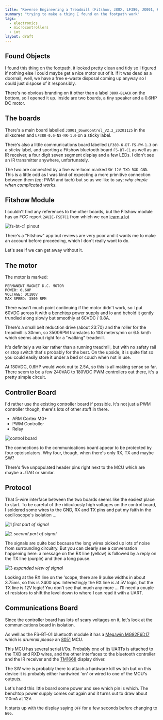 ```yaml
---
title: "Reverse Engineering a Treadmill (Fitshow, 380X, LF380, JQ001, 0.6HP)"
summary: "trying to make a thing I found on the footpath work"
tags:
  - electronics
  - microcontrollers
  - iot
layout: draft
---
```


## Found Objects

I found this thing on the footpath, it looked pretty clean and tidy so I
figured if nothing else I could maybe get a nice motor out of it.  If it
was dead as a doornail, well, we have a free e-waste disposal coming up
anyway so I could just dispose of it responsibly.

There's no obvious branding on it other than a label `380X-BLACK` on
the bottom, so I opened it up.  Inside are two boards, a tiny speaker
and a 0.6HP DC motor.

## The boards

There's a main board labelled `JQ001_DownControl_V2.2_20201125` in the
silkscreen and `LF380-0.6-NS-NR-1.0` on a sticky label.

There's also a little communications board labelled `LF380-6-DT-FS-PW-1.3`
on a sticky label, and sporting a Fitshow bluetooth board `FS-BT-C1` as
well as an IR receiver, a four digit seven segment display and a few LEDs.  I didn't
see an IR transmitter anywhere, unfortunately.

The two are connected by a five wire loom marked `SW 12V TXD RXD GND`.
This is a little odd as I was kind of expecting a more primitive 
connection between them (eg: PWM and tach) but so as we like to say: 
*why simple when complicated works*.

## Fitshow Module

I couldn't find any references to the other boards, but the Fitshow
module has an FCC report `2AUIE-FSBTC1` from which we can 
[learn a lot](https://fccid.io/2AUIE-FSBTC1/User-Manual/User-Manual-4480052.pdf)

![fs-bt-c1 pinout](img/fsbtc1.png)

There's a "Fitshow" app but reviews are very poor and it wants me to
make an account before proceeding, which I don't really want to do.

Let's see if we can get away without it.

## The motor

The motor is marked:

    PERMANENT MAGNET D.C. MOTOR
    POWER: 0.6HP
    VOLTAGE: DC180V
    MAX SPEED: 3500 RPM

There wasn't much point continuing if the motor didn't work, so I put
60VDC across it with a benchtop power supply and lo and behold it gently
trundled along slowly but smoothly at 60VDC / 0.8A.

There's a small belt reduction drive (about 23:70) and the roller
for the treadmill is 30mm, so 3500RPM translates to 108 meters/min
or 6.5 km/h which seems about right for a "walking" treadmill.

It's definitely a walker rather than a running treadmill, but with no safety
rail or stop switch that's probably for the best.  On the upside, it is 
quite flat so you could easily store it under a bed or couch when not in use.

At 180VDC, 0.6HP would work out to 2.5A, so this is all making sense so far.
There seem to be a few 240VAC to 180VDC PWM controllers out there, it's a 
pretty simple circuit.

## Controller Board

I'd rather use the existing controller board if possible.
It's not just a PWM controller though, there's lots of other stuff in there.

* ARM Cortex M0+
* PWM Controller
* Relay

![control board](img/control-board.jpg)

The connections to the communications board appear to be protected by four
optoisolators.  Why four, though, when there's only RX, TX and maybe SW?

There's five unpopulated header pins right next to the MCU which are 
maybe a JTAG or similar.

## Protocol

That 5-wire interface between the two boards seems like the easiest place to
start.  To be careful of the ridiculously high voltages on the control board, 
I soldered some wires to the GND, RX and TX pins and put my faith in the 
oscilloscope's isolation ...

![1](img/SDS00040.png)
*first part of signal*

![2](img/SDS00041.png)
*second part of signal*

The signals are quite bad because the long wires picked up lots of noise from surrounding circuitry.
But you can clearly see a conversation happening here: a message on the RX line (yellow) is followed
by a reply on the TX line (purple) and then a long pause.

![3](img/SDS00044.png)
*expanded view of signal*

Looking at the RX line on the 'scope, there are 9 pulse widths in about
3.75ms, so this is 2400 bps.
Interestingly the RX line is at 5V logic, but the TX line is 12V logic!  You don't see
that much any more ... I'll need a couple of resistors to shift the level down to
where I can read it with a UART.

## Communications Board

Since the controller board has lots of scary voltages on it, let's 
look at the communications board in isolation.

As well as the FS-BT-01 bluetooth module it has a
[Megawin MG82F6D17](http://www.megawin.com.tw/en-global/product/productDetail/MG82F6D17)
which is *drumroll please* an [8051](https://en.wikipedia.org/wiki/MCS-51) MCU.

This MCU has several serial I/Os.
Probably one of its UARTs is attached to the TXD and RXD wires, and the other 
interfaces to the bluetooth controller and the IR receiver and the 
[TM1668](https://www.sunrom.com/p/tm1668-soic24-led-displaykeypad-driver) display driver.

The SW wire is probably there to attach a hardware kill switch but on this device
it is probably either hardwired 'on' or wired to one of the MCU's outputs.

Let's hand this little board some power and see which pin is which.
The benchtop power supply comes out again and it turns out to draw about 110mA at 12V.

It starts up with the display saying `OFF` for a few seconds before changing to `E06`.  
